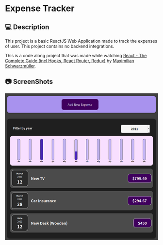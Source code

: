 # Expense Tracker

## 💻 Description

This project is a basic ReactJS Web Application made to track the expenses of user. This project contains no backend integrations.

This is a code along project that was made while watching [React - The Complete Guide (incl Hooks, React Router, Redux)](https://www.udemy.com/course/react-the-complete-guide-incl-redux/) by [Maximilian Schwarzmüller](https://www.udemy.com/user/maximilian-schwarzmuller/).

## 📷 ScreenShots

<kbd>
  <img src="./screenshot.png" alt="Expense Tracker" width="600" />
</kbd>

